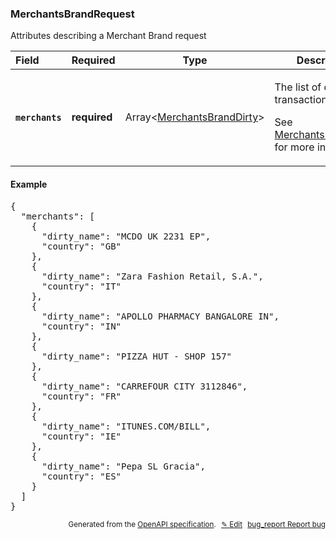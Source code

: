 <!--- This is a generated file, do not edit! -->
<!--- [START woosmap_http_schema_woosmap-platform-api-reference_merchantsbrandrequest] -->
<h3 class="schema-object" id="Woosmap Platform API Reference_MerchantsBrandRequest">MerchantsBrandRequest</h3>

Attributes describing a Merchant Brand request

| Field                                                                                                            | Required     | Type                                                                                                            | Description                                                                                                                                                                                                  |
| :--------------------------------------------------------------------------------------------------------------- | ------------ | --------------------------------------------------------------------------------------------------------------- | ------------------------------------------------------------------------------------------------------------------------------------------------------------------------------------------------------------ |
| <h4 id="MerchantsBrandRequest-merchants" class="add-link schema-object-property-key"><code>merchants</code></h4> | **required** | Array&lt;[MerchantsBrandDirty](<#Woosmap Platform API Reference_MerchantsBrandDirty> "MerchantsBrandDirty")&gt; | <div class="ref-property-description"><p>The list of dirty transactions to clean</p><p>See <a href="#Woosmap Platform API Reference_MerchantsBrandDirty">MerchantsBrandDirty</a> for more information.</div> |

<h4 class="schema-object-example" id="Woosmap Platform API Reference_MerchantsBrandRequest-example">Example</h4>

<pre class="notranslate lang-json prettyprint">{
  "merchants": [
    {
      "dirty_name": "MCDO UK 2231 EP",
      "country": "GB"
    },
    {
      "dirty_name": "Zara Fashion Retail, S.A.",
      "country": "IT"
    },
    {
      "dirty_name": "APOLLO PHARMACY BANGALORE IN",
      "country": "IN"
    },
    {
      "dirty_name": "PIZZA HUT - SHOP 157"
    },
    {
      "dirty_name": "CARREFOUR CITY 3112846",
      "country": "FR"
    },
    {
      "dirty_name": "ITUNES.COM/BILL",
      "country": "IE"
    },
    {
      "dirty_name": "Pepa SL Gracia",
      "country": "ES"
    }
  ]
}</pre>

<p style="text-align: right; font-size: smaller;">Generated from the <a data-label="openapi-github" href="https://github.com/woosmap/openapi-specification" title="Woosmap OpenAPI Specification" class="external">OpenAPI specification</a>.
<a data-label="openapi-github-woosmap-http-schema-woosmap-platform-api-reference-merchantsbrandrequest" data-action="edit" style="margin-left: 5px;" href="https://github.com/woosmap/openapi-specification/blob/main/specification/schemas/Woosmap Platform API Reference_MerchantsBrandRequest.yml" title="Edit on GitHub">✎ Edit</a>
<a data-label="openapi-github-woosmap-http-schema-woosmap-platform-api-reference-merchantsbrandrequest" data-action="bug" style="margin-left: 5px;" href="https://github.com/woosmap/openapi-specification/issues/new?assignees=&labels=type%3A+bug%2C+triage+me&template=bug_report.md&title=[schemas] Bug - Woosmap Platform API Reference_MerchantsBrandRequest" title="File bug for schemas on GitHub"><span class="material-icons">bug_report</span> Report bug</a>
</p>

<!--- [END woosmap_http_schema_woosmap-platform-api-reference_merchantsbrandrequest] -->
